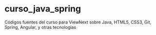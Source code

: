 # curso_java_spring
Códigos fuentes del curso para ViewNext sobre Java, HTML5, CSS3, Git, Spring, Angular, y otras tecnologías
